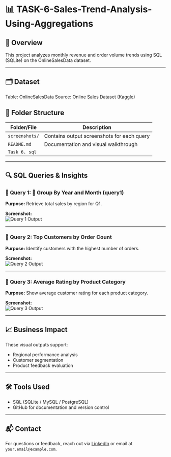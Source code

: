 # 📊 TASK-6-Sales-Trend-Analysis-Using-Aggregations

## 🧾 Overview
This project analyzes monthly revenue and order volume trends using SQL (SQLite) on the OnlineSalesData dataset.

---

## 🗂 Dataset
Table: OnlineSalesData
Source: Online Sales Dataset (Kaggle)



## 📁 Folder Structure

| Folder/File         | Description                                      |
|---------------------|--------------------------------------------------|
| `screenshots/`      | Contains output screenshots for each query       |
| `README.md`         | Documentation and visual walkthrough  
| `Task 6. sql`       | 

---

## 🔍 SQL Queries & Insights

### 📌 Query 1: 📅 Group By Year and Month (query1)
**Purpose:** Retrieve total sales by region for Q1.

**Screenshot:**  
![Query 1 Output](screenshots/query1.png)

---

### 📌 Query 2: Top Customers by Order Count
**Purpose:** Identify customers with the highest number of orders.

**Screenshot:**  
![Query 2 Output](screenshots/query2.png)

---

### 📌 Query 3: Average Rating by Product Category
**Purpose:** Show average customer rating for each product category.

**Screenshot:**  
![Query 3 Output](screenshots/query3.png)

---

## 📈 Business Impact
These visual outputs support:
- Regional performance analysis
- Customer segmentation
- Product feedback evaluation

---

## 🛠️ Tools Used
- SQL (SQLite / MySQL / PostgreSQL)
- GitHub for documentation and version control

---

## 📬 Contact
For questions or feedback, reach out via [LinkedIn](your-link) or email at `your.email@example.com`.
